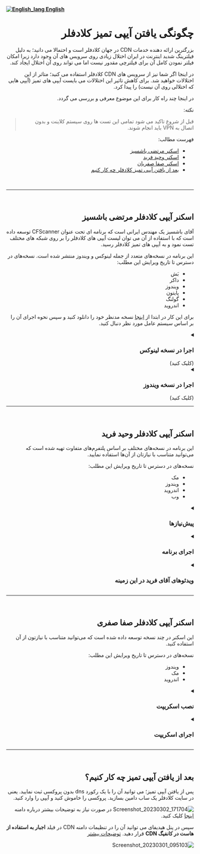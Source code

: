 [**![English_lang](https://user-images.githubusercontent.com/125398461/229074810-599bd7f9-0bc1-44a9-b76e-90bf7e182314.png) English**](https://github.com/hiddify/hiddify-config/wiki/Guide-for-finding-a-clean-Cloudflare-IP)

<div dir="rtl">

# چگونگی یافتن آیپی تمیز کلادفلر

بزرگترین ارائه دهنده خدمات CDN در جهان کلادفلر است و احتمالا می دانید؛ به دلیل فیلترینگ شدید اینترنت در ایران اختلال زیادی روی سرویس های آن وجود دارد زیرا امکان فیلتر نمودن کامل آن برای فیلترچی مقدور نیست اما می تواند روی آن اختلال ایجاد کند. 

در اینجا اگر شما نیز از سرویس های CDN کلادفلر استفاده می کنید؛ متاثر از این اختلالات خواهید شد. برای کاهش تاثیر این اختلالات می بایست آیپی های تمیز (آیپی هایی که اختلالی روی آن نیست) را پیدا کرد.

در اینجا چند راه کار برای این موضوع معرفی و بررسی می گردد.

نکته:
> قبل از شروع تاکید می شود تمامی این تست ها روی سیستم کلاینت و بدون اتصال به VPN باید انجام شوند.

فهرست مطالب:
- [اسکنر مرتضی باشسیز](#%D8%A7%D8%B3%DA%A9%D9%86%D8%B1-%D8%A2%DB%8C%D9%BE%DB%8C-%DA%A9%D9%84%D8%A7%D8%AF%D9%81%D9%84%D8%B1-%D9%85%D8%B1%D8%AA%D8%B6%DB%8C-%D8%A8%D8%A7%D8%B4%D8%B3%DB%8C%D8%B2)
- [اسکنر وحید فرید](#%D8%A7%D8%B3%DA%A9%D9%86%D8%B1-%D8%A2%DB%8C%D9%BE%DB%8C-%DA%A9%D9%84%D8%A7%D8%AF%D9%81%D9%84%D8%B1-%D9%88%D8%AD%DB%8C%D8%AF-%D9%81%D8%B1%DB%8C%D8%AF)
- [اسکنر صفا صفریان](#%D8%A7%D8%B3%DA%A9%D9%86%D8%B1-%D8%A2%DB%8C%D9%BE%DB%8C-%DA%A9%D9%84%D8%A7%D8%AF%D9%81%D9%84%D8%B1-%D8%B5%D9%81%D8%A7-%D8%B5%D9%81%D8%B1%DB%8C)
- [بعد از یافتن آیپی تمیز کلادفلر چه کار کنیم](#%D8%A8%D8%B9%D8%AF-%D8%A7%D8%B2-%DB%8C%D8%A7%D9%81%D8%AA%D9%86-%D8%A2%DB%8C%D9%BE%DB%8C-%D8%AA%D9%85%DB%8C%D8%B2-%DA%86%D9%87-%DA%A9%D8%A7%D8%B1-%DA%A9%D9%86%DB%8C%D9%85)

<br>

***

<br>

## اسکنر آیپی کلادفلر مرتضی باشسیز
آقای باشسیز یک مهندس ایرانی است که برنامه ای تحت عنوان CFScanner توسعه داده است که با استفاده از آن می توان لیست آیپی های کلادفلر را بر روی شبکه های مختلف تست نمود و به آیپی های تمیز کلادفلر رسید.

این برنامه در نسخه‌های متعدد از جمله لینوکس و ویندوز منتشر شده است.
نسخه‌های در دسترس تا تاریخ ویرایش این مطلب:
- بَش
- داکر
- ویندوز
- پایتون
- گولنگ
- اندروید

برای این کار در ابتدا از [اینجا](https://github.com/MortezaBashsiz/CFScanner) نسخه مدنظر خود را دانلود کنید و سپس نحوه اجرای آن را بر اساس سیستم عامل مورد نظر دنبال کنید.

</div>


<details dir=rtl><summary><h3>اجرا در نسخه لینوکس</h3>(کلیک کنید)</summary>

<div dir="rtl" align=center>




<!--
https://www.youtube.com/watch?v=BKLRAHolhvM
-->


 فایل های برنامه را دانلود کنید و ابتدا توضیحات آقای باشسیز درباره نحوه اجرا را در ویدئوی زیر ببینید.

<a href="https://www.youtube.com/watch?v=cgV6uPBty90"><img width="50%" src="https://user-images.githubusercontent.com/125398461/234840939-ec06a505-0d37-45f3-b3b2-00f0a384cca0.png" /></a>

</div>

<div dir="rtl">

این برنامه پیش نیازهایی دارد که باید از قبل نصب باشند.
[jq](https://stedolan.github.io/jq/)&nbsp;&nbsp;&nbsp;[git](https://git-scm.com/)&nbsp;&nbsp;&nbsp;[tput](https://command-not-found.com/tput)&nbsp;&nbsp;&nbsp;[bc](https://www.gnu.org/software/bc/)&nbsp;&nbsp;&nbsp;[curl](https://curl.se/download.html)&nbsp;&nbsp;&nbsp;
[parallel](https://www.gnu.org/software/parallel/)


سپس ابتدا آن را با کد زیر روی سیستم خود clone کنید.

</div>

```
git clone https://github.com/MortezaBashsiz/CFScanner.git 
```


<div dir="rtl">

به پوشه دانلود برنامه بروید و به آن دسترسی اجرا دهید.
</div>

```
cd CFScanner/bash
chmod +x ../bin/*
```

<div dir="rtl">

فایل config.real را دانلود کنید.

</div>

```
curl -s https://raw.githubusercontent.com/MortezaBashsiz/CFScanner/main/bash/ClientConfig.json -o config.real
```

<div dir="rtl">

توصیه می شود فایل config.real را بر اساس کانفیگ خود تغییر دهید.
</div>

![Screenshot_20230305_094935](https://user-images.githubusercontent.com/125398461/222945619-756a8a4c-9cd7-4977-8679-c5a3a5b9b96c.png)

<div dir="rtl">

اگر می خواهید فایل کانفیگ خود را داشته باشید آن را به اسم دیگری ذخیره کنید که هنگام آپدیت اسکریپت تغییر نکند.

#### اجرای اسکریپت 

به محل فایل اسکریپت دانلود شده بروید و سپس اسکریپت را به شکل زیر اجرا کنید

</div>

```
bash cfScanner.sh SUBNET DOWN threads tryCount config.real speed custom.subnets
```


![](https://user-images.githubusercontent.com/125398461/222946688-bcec3d65-7bf1-495a-b1bf-fe517f69f882.png)
<div dir="rtl">
مثلا
</div>

```
bash cfScanner.sh SUBNET DOWN 8 1 config.real 100 custom.subnets
```
<div dir="rtl">

در نهایت نتیجه تست در پوشه result قرار می گیرد که میتوانید آن را ملاحظه کنید و از آن استفاده نمایید. اطلاعات بیشتر در [ویکی](https://github.com/MortezaBashsiz/CFScanner/tree/main/bash) برنامه

</div>

</details>


<details dir=rtl><summary><h3>اجرا در نسخه ویندوز</h3>(کلیک کنید)</summary>



<details><summary><h4>پیش‌نیازها<h4></summary>

<div dir=rtl>

ابتدا باید پیش‌نیازهایی وجود داشته باشند که به ترتیب توضیح داده خواهند شد:

- دانلود اپ اسکنر ویندوز از [گیتهاب پروژه](https://github.com/MortezaBashsiz/CFScanner/tree/main/windows)

- اپ .NET Desktop Runtime 6 را نصب کنید از سایت اصلی برنامه که در زیر آورده شده
‍‍‍‍
</div>

<div dir=ltr>

```
https://dotnet.microsoft.com/en-us/download/dotnet/6.0
```

</div>

<div dir"rtl">

- چک نمودن TLS Handshake

برای این کار ابتدا باید وارد پوشه برنامه بشید و Command Prompt از داخل آن پوشه را باز نمایید. یعنی در پوشه `شیفت+راست‌کلیک` را بزنید و گزینه `Open in Windows Terminal` را بزنید. 

در محیط ترمینال کامند زیر را اجرا کنید.

</div>

<div dir=ltr>

‍‍`.\v2ray.exe tls ping sub.yourdomain.com`


</div>

<div dir="rtl">

به جای `sub.yourdomain.com` ساب‌دامین خودتون را بذارید. اگر پیغام `handshake succeeded` ظاهر شد؛ یعنی اسکنر آماده استفاده است در غیر اینصورت باید در تنظیمات سرتیفیکت در سایت کلادفلر به صورت موقت تغییراتی اعمال کنید.

ورژن TLS را روی TLS 1.0 بذارید و گزینه TLS 1.3 را غیر فعال کنید.

![](https://user-images.githubusercontent.com/125398461/234774581-c1a07bdb-352f-43cc-97f7-2ce6c87a761d.png)

* نکته: یادتون نره بعد انجام تست این گزینه‌ها را به حالت اول برگردونید.


- ساختارهای الگوی کانفیگ را برای تست آماده کنید.

اگر می‌خواهید کانفیگ‌های خودتون را تست کنید باید در فایل Json مربوط به کانکشن درون پوشه برنامه اعمال کنید. نیاز است در `inbound` این تغییر اعمال گردد.

</div>


<div dir="ltr">

```

{
  "inbounds": [{
    "port": "PORTPORT", 
    "listen": "127.0.0.1",
    "tag": "socks-inbound",
    "protocol": "socks",
    "settings": {
...
```

</div>

<div dir=rtl>

و همینطور در `outbound` نیز این تغییر اعمال گردد.

</div>

<div dir=ltr>

```
{
"outbounds": [
   {
   "protocol": "vmess",
   "settings": {
     "vnext": [{
       "address": "IP.IP.IP.IP",
...
```
</div>


حالا برای راحتی کار، چند نمونه الگوی کانفیگ که iSegaro زحمت کشیده حاضر کرده؛ قرار داده می‌شه می‌توانید مطابق با نیازتون یکی را انتخاب کنید.

* دقت کنید در این ساختار ها فقط در قسمت `outbounds` باید مشخصات کانفیگ شامل ۵ قسمت `Port , UUID, PATH , HOST , SNI` را تغییر بدهید که با عبارت `xxxxx` مشخص شده , پس هرجا که عبارت `xxxxx` وجود داره رو فقط بسته به کانفیگ خودتون تغییر بدید و در باقی کدها تغییری انجام ندهید.

- نمونه الگوی Vmess+WS+TLS : 

<div dir=ltr>

```
{
  "inbounds": [{
    "port": "PORTPORT", 
    "listen": "127.0.0.1",
    "tag": "socks-inbound",
    "protocol": "socks",
    "settings": {
      "auth": "noauth",
      "udp": false,
      "ip": "127.0.0.1"
    },
    "sniffing": {
      "enabled": true,
      "destOverride": ["http", "tls"]
    }
  }],
  "outbounds": [
    {
    "protocol": "vmess",
    "settings": {
      "vnext": [{
        "address": "IP.IP.IP.IP", 
        "port": xxxxx,
        "users": [{"id": "xxxxx" }]
      }]
    },
		"streamSettings": {
        "network": "ws",
        "security": "tls",
        "wsSettings": {
            "headers": {
                "Host": "xxxxx"
            },
            "path": "xxxxx"
        },
        "tlsSettings": {
            "serverName": "xxxxx",
            "allowInsecure": false,
			"fingerprint": "chrome",
			"alpn": [
			"http/1.1"
			]
        }
    }
	}],
  "other": {}
}
```
</div>

- نمونه الگوی Vless+GRPC+TLS :

<div dir=ltr>

```
{
  "inbounds": [{
    "port": "PORTPORT", 
    "listen": "127.0.0.1",
    "tag": "socks-inbound",
    "protocol": "socks",
    "settings": {
      "auth": "noauth",
      "udp": false,
      "ip": "127.0.0.1"
    },
    "sniffing": {
      "enabled": true,
      "destOverride": ["http", "tls"]
    }
  }],
  "outbounds": [
    {
    "protocol": "vless",
    "settings": {
      "vnext": [{
        "address": "IP.IP.IP.IP", 
        "port": xxxxx,
        "users": [{"id": "xxxxx",
		"encryption": "none"
			}]
      }]
    },
		"streamSettings": {
        "network": "grpc",
        "security": "tls",
        "tlsSettings": {
          "allowInsecure": false,
          "serverName": "xxxxx",
          "alpn": [
            "http/1.1"
          ],
          "fingerprint": "chrome"
        },
        "grpcSettings": {
          "serviceName": "",
          "multiMode": false
        }
      }
	}],
  "other": {}
}
```

</div>

- نمونه الگوی Trojan+WS+TLS :

<div dir=ltr>

```
{
  "inbounds": [{
    "port": "PORTPORT", 
    "listen": "127.0.0.1",
    "tag": "socks-inbound",
    "protocol": "socks",
    "settings": {
      "auth": "noauth",
      "udp": false,
      "ip": "127.0.0.1"
    },
    "sniffing": {
      "enabled": true,
      "destOverride": ["http", "tls"]
    }
  }],
  "outbounds": [
    {
      "tag": "proxy",
      "protocol": "trojan",
      "settings": {
        "servers": [
          {
            "address": "IP.IP.IP.IP",
            "method": "chacha20",
            "ota": false,
            "password": "xxxxx",
            "port": xxxxx,
            "level": 1,
            "flow": ""
          }
        ]
      },
      "streamSettings": {
        "network": "ws",
        "security": "tls",
        "tlsSettings": {
          "allowInsecure": false,
          "serverName": "xxxxx",
          "alpn": [
            "http/1.1"
          ],
          "fingerprint": "chrome"
        },
        "wsSettings": {
          "path": "xxxxx",
          "headers": {
            "Host": "xxxxx"
          }
        }
      },
      "mux": {
        "enabled": false,
        "concurrency": -1
      }
    }
  ],
  "other": {}
}
```

</div>

- نمونه الگوی Vless+WS+TLS :

<div dir=ltr>

```
{
"inbounds": [{
    "port": "PORTPORT", 
    "listen": "127.0.0.1",
    "tag": "socks-inbound",
    "protocol": "socks",
    "settings": {
      "auth": "noauth",
      "udp": false,
      "ip": "127.0.0.1"
    },
    "sniffing": {
      "enabled": true,
      "destOverride": ["http", "tls"]
    }
  }],
  "outbounds": [
    {
      "tag": "proxy",
      "protocol": "vless",
      "settings": {
        "vnext": [{
        "address": "IP.IP.IP.IP", 
        "port": xxxxx,
        "users": [{"id": "xxxxx",
		"encryption": "none"
			}]
      }]
      },
      "streamSettings": {
        "network": "ws",
        "security": "tls",
        "tlsSettings": {
          "allowInsecure": false,
          "serverName": "xxxxx",
          "alpn": [
            "http/1.1"
          ],
          "fingerprint": "chrome"
        },
        "wsSettings": {
          "path": "xxxxx",
          "headers": {
            "Host": "xxxxx"
          }
        }
      }
    }
  ],
	"other": {}
}
```

</div>

در نهایت شما کانفیگ خودتون را طبق نمونه‌ها برای مرحله بعد حاضر کنید یا از کانفیگ دیفالت استفاده کنید.

</details>

حالا فرض  کنیم پیش‌نیازها را انجام دادید؛ کافیه فایل کانفیگ نمونه برنامه یا فایل کانفیگ ساخته شده توسط خودتون را که به فرمت Json است؛ از منوی `Tools > Add custom v2ray config` در برنامه قرار بدید تا اسکن بر اساس اون انجام بشه در غیر اینصورت برنامه با کانفیگ دیفالت اسکن می‌کند.

![](https://user-images.githubusercontent.com/125398461/234803794-7c7f5bb9-0967-4f1b-b519-9db266b7a0e7.png)

۱. از مسبر Tools > Add custom v2ray config می‌توانید فایل مورد نظر خود را مطابق با الگوی توضیح داده شده به نرم‌افزار بدید تا اسکن بر اساس اون انجام بشه.

۲. می‌توانید نوع تست دانلود یا آپلود یا هردو را تعیین کنید.

۳. در این قسمت می توانید تعداد همزمانی آیپی‌ها برای تست توسط اسکنر را مشخص کنید. پیشنهاد می‌گردد به صورت مرحله‌ای این عدد را بالا ببرید و بر اساس قدرت پردازش CPU سیستم خود آن را کم یا زیاد کنید. مثدار دیفالت آن ۴ می‌باشد.

۴. سریع‌ترین آیپی بعد از اتمام اسکن نمایش داده می‌شه

۵. رنج آیپی‌های تست شده نمایش داده می‌شه

۶. از این قسمت می‌تونید رنج آیپی‌های مورد نظر خود را به نرم‌افزار بدید که اسکن بر اساس آن انجام بشه.

* **پیشنهاد:** می‌تونید نرم‌افزار را تنظیم کنید که یک‌بار کل رنج آیپی دیفالت را اسکن کنه. برای دفعالت بعد می‌تونید این خروجی را فقط اسکن کنید (با دقت بالاتر) احتمالا نتیجه بهتری خواهید گرفت. همچنین اگر تست آپلود بگیرید احتمالا نتیجه بهتری خواهید گرفت. همه اینها به تلاش و خلاقیت خودتون بستگی داره.

</details>


***

<br>

<div dir="rtl">


## اسکنر آیپی کلادفلر وحید فرید
این برنامه در نسخه‌های مختلف بر اساس پلتفرم‌های متفاوت تهیه شده است که می‌توانید متناسب با نیازتان از آن‌ها استفاده نمایید.

نسخه‌های در دسترس تا تاریخ ویرایش این مطلب:
- مک
- ویندوز
- اندروید
- وب

<details dir=rtl><summary><h3>پیش‌نیازها</h3></summary>

* ابتدا پایتون را بر اساس سیستم عامل خود [دانلود](https://www.python.org/downloads/) کنید.
* فایل فشرده مربوط به کد را از [اینجا](https://github.com/vfarid/cf-ip-scanner-py) دانلود کنید و سپس آن را اکسترکت کنید.
* حالا نیاز هست requests را نیز نصب کنید.

```
pip install requests
```
</details>

<details dir=rtl><summary><h3>اجرای برنامه</h3></summary>
- جهت اجرا در پوشه اکسترکت شده برنامه ترمینال را باز نمایید. یعنی مثلا در ویندوز وارد پوشه برنامه شوید و ‍‍`شیفت+راست‌کلیک` کنید و سپس Open in Command Prompt را بزنید تا از آن پوشه وارد ترمینال شوید.
- حالا کامند زیر را بزنید تا برنامه اجر شود.

<div dir="ltr">

```
python start.py
```
</div>

- در ابتدا تعداد آیپی مورد نیاز را وارد می‌کنید.
- در مرحله بعد حداکثر تاخیر مورد نظر خود را بر حسب میلی ثانیه وارد کنید. مثلا ۵۰۰ یعنی ۵۰۰ میلی ثانیه
- رنج مورد نظر خود برای اسکن را می‌توانید انتخاب کنید. برای انتخاب چند رنج از کاما استفاده نمایید و برای نادیده گرفتن یک رنج از `-` استفاده کنید.
- می‌توانید چند رنج را از جستجو مستثنا کنید. برای انتخاب چند رنج از کاما استفاده نمایید و برای نادیده گرفتن یک رنج از `-` استفاده کنید.
- در مرحله بعد می توانید حجم بسته‌های ارسالی جهت اسکن را بر حسب کیلوبایت مشخص نمایید. هر چه این حجم بالاتر باشد، دقت اسکن بالاتر می‌رود اما از آن طرف، حجم ترافیک نیز افزایش می‌یابد.
- بر اساس نیازتان سرعت دانلود را تعیین کنید تا آیپی‌هایی که سرعت دانلودشان بالاتر از این مقدار است را پیدا کند. سرعت را بر اساس مگابیت بر ثانیه وارد کنید.
- در مرحله بعد سرعت آپلود را بر اساس نیازتان تعیین کنید تا آیپی‌هایی که سرعت آپلودشان بالاتر از این مقدار است را پیدا کند. این مقدار را بر اساس مگابیت بر ثانیه وارد کنید.
- در مرحله بعد در صورت نیاز می‌توانید نتایج اسکن شده را مستقیما وارد کلادفلر کنید یا اینکه آن را نادیده بگیرید تا اسکن شروع شود.
- در صورتی که در جواب مرحله قبل `y` زده‌اید، باید اینجا ایمیل متصل به اکانت خود در کلادفلر را بدهید.
- سپس در مرحله بعد `Zone ID` را کپی کنید. برای پیدا کردن `Zone ID` وارد تنظیمات دامنه در اکانت خود شوید سپس مانند تصویر زیر `Zone ID` را پیدا کنید و کپی کنید.
 
![](https://user-images.githubusercontent.com/125398461/235452066-9be0f0d9-e314-47cc-9565-4e05158b9d00.png)

- در این مرحله باید توکن گلوبال خود را به نرم‌افزار بدهید. برای این کار در همان صفحه اصلی داشبورد روی `Get your API token` کلیک کنید.

![](https://user-images.githubusercontent.com/125398461/235454090-7a23c21a-fd1a-4fe8-9eb9-d9343402929b.png)

سپس در صفحه توکن‌ها در `Global API Key` گزینه `View` را انتخاب کنید.

![](https://user-images.githubusercontent.com/125398461/235454894-4e8bad4d-6561-4dec-9d5a-859ef0f64932.png)

در اینجا از شما رمز اکانت‌تان را می‌خواهد و سپس توکن شما را نمایش می‌دهد.

![](https://user-images.githubusercontent.com/125398461/235455122-9d39781e-bb9b-4abb-8c77-a4b68a07f048.png)

این توکن را در نرم‌افزار کپی کنید.

- سپس ساب‌دامین مورد نظر برای ثبت این آیپی‌ها روی دامنه خود را بدهید. مثلا `cf.yourdomain.com`
- پس از آن اسکنر شروع به اسکن می‌کند و در پایان آیپی‌ها بر اساس مشخصات داده شده به شما نمایش داده خواهد شد. همچنین اگر بخش مربوط به ثبت آیپی در کلادفلر را انجام داده باشید، این آیپی‌ها در کلادفلر هم روی ساب‌دامین مورد نظر ثبت می‌گردند. یعنی شما در کلادفلر ساب‌دامنه‌هایی خواهید داشت که با نام `cf.yourdomain.com` و با آیپی‌های یافته شده توسط اسکنر با پروکسی خاموش به صورت خودکار ثبت شده‌اند.

</details>

<details dir=rtl><summary><h3>ویدئوهای آقای فرید در این زمینه</h3></summary>
<a href="https://youtu.be/YCSwZG3cjAU"><img width="30%" src="https://user-images.githubusercontent.com/125398461/235457940-07eb8105-e8b2-46e6-a617-ebbf7e659af6.png" /></a> <a href="https://youtu.be/OO80Nx1bhOo"><img width="30%" src="https://user-images.githubusercontent.com/125398461/235457896-89222a93-00ab-44ef-a90a-526496c519d6.png" /></a> <a href="https://youtu.be/piKS04W6AHE"><img width="30%" src="https://user-images.githubusercontent.com/125398461/235457925-7354392b-d4d1-4150-bbc4-27f43e2f326c.png" /></a>


</details>

***
<br>

## اسکنر آیپی کلادفلر صفا صفری
این اسکنر در چند نسخه توسعه داده شده است که می‌توانید متناسب با نیازتون از آن استفاده کنید.

نسخه‌های در دسترس تا تاریخ ویرایش این مطلب:
- ویندوز
- مک
- اندروید
</div>

<details dir="rtl"><summary><h3>نصب اسکریپت</h3></summary>

<details dir="rtl"><summary><h4>ویندوز</h4></summary>

* ابتدا از [این لینک](https://www.python.org/downloads/windows/) پایتون را دانلود کنید.
* در هنگام نصب پایتون تیک مربوط به نصب pip و اضافه کردن پایتون به PATH را فراموش نکنید. 
*  [فایل اصلی اسکنر](https://github.com/SafaSafari/ss-cloud-scanner/archive/refs/heads/main.zip) فشرده را دانلود کنید و آن را از حالت فشرده خارج کنید.
* در مسیر اکسترکت شده یک ترمینال Command Prompt باز کنید. یعنی وارد مسیر اکسترکت شده شوید. شیفت+راست‌کلیک را بزنید تا ترمینال باز شود.
* برای  نصب پیش‌نیازها از کامند زیر استفاده کنید.

</div>

<div dir="ltr">

```
pip install -r ./requirements.txt
```

</div>

<div dir="rtl">

بعد از نصب پیش‌نیازها کار تمام است و نوبت به اجرای برنامه می‌رسد.

</div>

</details>

<details dir="rtl"><summary><h4>اندروید</h4></summary>

* برای نصب روی سیستم عامل اندروید، نیاز به برنامه‌ای تحت عنوان ترموکس (Termux) می‌باشد که [از اینجا](https://github.com/termux/termux-app/releases/) می‌توانید دانلود کنید.
* در اینجا با چندین فایل apk مواجه می‌شوید که باید یکی را بر اساس نوع دستگاه خود انتخاب کنید. اگر نوع دستگاه اندرویدی خود را نمیدانید، نسخه armeabi-v7a را دانلود و نصب کنید.
* در ادامه با باز کردن برنامه ترموکس، خط فرمان به شما نشان داده میشود به ترتیب دستورات زیر را وارد کنید.

در هنگان نصب تمام پرسش‌ها را با `y` جواب دهید.

</div>

<div dir="ltr">

```
pkg update -y; pkg install -y python python-pip openssl python-cryptography
```
</div>

<div dir="rtl">

* سپس کامند زیر را اجرا کنید.

</div>

<div dir="ltr">

```
curl -sLo main.zip https://github.com/SafaSafari/ss-cloud-scanner/archive/refs/heads/main.zip && unzip -qq main.zip && rm main.zip
```
</div>

<div dir="rtl">

* بعد از آن وارد پوشه برنامه شوید و پیش‌نیازها را نصب کنید.

</div>

<div dir="ltr">

```
cd ss-cloud-scanner-main
pip install -r ./requirements.txt
```

</div>

بعد از نصب پیش‌نیازها کار تمام است و نوبت به اجرای برنامه می‌رسد.

</details>

</details>

<details dir="rtl"><summary><h3>اجرای اسکریپت</h3></summary>

* با دستور زیر، عملکرد برنامه آغاز می‌شود.

<div dir="ltr">

```
python main.py
```
</div>

* به محض اجرا، برنامه از شما تعداد آیپی مورد نیاز را درخواست می‌کند.
* در مرحله بعد نوع اسکن را می‌توان مشخص نمود.
* سپس از شما میپرسد که عملیات اسکن با https انجام بشود یا http.
* و سپس شروع به اسکن می‌کند و پس از مدتی آیپی‌های سالم (در صورت وجود) در صفحه ظاهر می‌شوند
* اگر نوع ۲ انتخاب بشود در ادامه از شما uuid و دامنه و پورت و path پروکسی مورد استفاده‌ را درخواست می‌کند و به محض وارد کردن آن‌ها در جاهای مورد نظر، عملیات اسکن شروع می‌شود. بدین ترتیب حالت ۲ با تنظیمات کانفیگ شما اسکن می‌کند.

#### حالت اسپید

این نوع از اسکن، با توجه به وایت لیست بودن sni در ایران ([منبع](https://twitter.com/safasafari3/status/1643154352326975488)) از یک ورکر جایگزین استفاده می‌کند که بازدهی این مدل اسکن را به شدت بالا می‌برد

#### حالت Vmess
این مدل اسکن با ساخت پکت vmess و ارسال آن به سمت سرور با websocket عملا یک ارتباط پروکسی را شبیه سازی میکند اسکنر های جایگزین، این کار با استفاده از هسته های v2ray یا xray انجام میدهند، اما این اسکنر این اقدام را بصورت خالص با پایتون پیاده سازی نموده است.


[منبع اصلی](https://github.com/SafaSafari/ss-cloud-scanner)

</details>




***
<br>

<div dir="rtl">

## بعد از یافتن آیپی تمیز چه کار کنیم؟

پس از یافتن آیپی تمیز؛ می توانید آن را با یک رکورد dns بدون پروکسی ثبت نمایید. یعنی در سایت کلادفلر یک ساب دامین بسازید. پروکسی را خاموش کنید و آیپی را وارد کنید.

![Screenshot_20230302_171704](https://user-images.githubusercontent.com/125398461/222942018-f53bf1bd-77c4-45b5-9604-0224061869d0.png)
در صورت نیاز به توضیحات بیشتر درباره دامنه [اینجا](https://github.com/hiddify/hiddify-config/wiki/%D8%A7%D9%86%D9%88%D8%A7%D8%B9-%D8%AF%D8%A7%D9%85%D9%86%D9%87-%D9%88-%D9%86%D8%AD%D9%88%D9%87-%D8%AB%D8%A8%D8%AA-%E2%80%8C%D8%A2%D9%86%E2%80%8C%D9%87%D8%A7) کلیک کنید.

سپس در پنل هیدیفای می توانید آن را در تنظیمات دامنه CDN در فیلد **اجبار به استفاده از هاست در کانفیگ CDN**  قرار دهید. [توضیحات بیشتر](https://github.com/hiddify/hiddify-config/wiki/%D9%86%D8%AD%D9%88%D9%87-%D9%BE%DB%8C%DA%A9%D8%B1%D8%A8%D9%86%D8%AF%DB%8C-%D9%BE%D9%86%D9%84-%D9%87%DB%8C%D8%AF%DB%8C%D9%81%D8%A7%DB%8C#%D8%AF%D8%A7%D9%85%D9%86%D9%87-cdn)

![Screenshot_20230301_095103](https://user-images.githubusercontent.com/125398461/222942200-ce36835f-41d9-4bc9-abf5-a4c35c34d33f.png)

</div>

